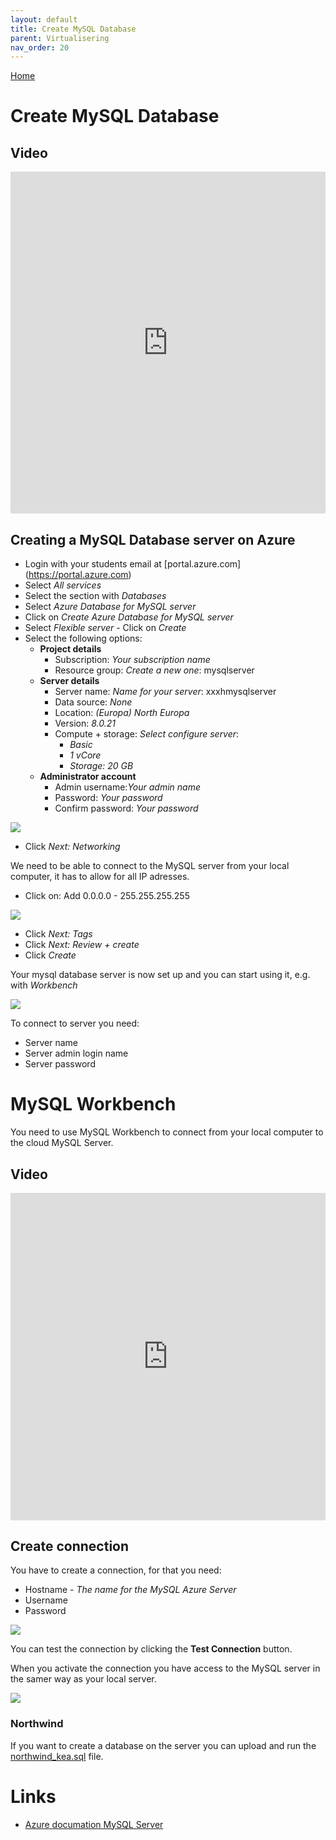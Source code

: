```yaml
---
layout: default
title: Create MySQL Database
parent: Virtualisering
nav_order: 20
---
```


[Home](./README.md)
# Create MySQL Database

## Video
<div style="position: relative; padding-bottom: 108.55949895615866%; height: 0;"><iframe src="https://www.loom.com/embed/9a6e29c758734790ad3e920aae758b16" frameborder="0" webkitallowfullscreen mozallowfullscreen allowfullscreen style="position: absolute; top: 0; left: 0; width: 100%; height: 100%;"></iframe></div>

## Creating a MySQL Database server on Azure

- Login with your students email at [portal.azure.com] (https://portal.azure.com)
- Select *All services*
- Select the section with *Databases*
- Select *Azure Database for MySQL server*
- Click on *Create Azure Database for MySQL server*
- Select *Flexible server* - Click on *Create*
- Select the following options:
  - **Project details**
    - Subscription: *Your subscription name*
    - Resource group: *Create a new one*: mysqlserver
  - **Server details**
    - Server name: *Name for your server*: xxxhmysqlserver
    - Data source: *None*
    - Location: *(Europa) North Europa*
    - Version: *8.0.21*
    - Compute + storage: *Select configure server*: 
      - *Basic*
      - *1 vCore*
      - *Storage: 20 GB*
  - **Administrator account**
    - Admin username:*Your admin name*
    - Password: *Your password*
    - Confirm password: *Your password*

![](./image/mysql_1.jpg)

- Click *Next: Networking*

We need to be able to connect to the MySQL server from your local computer, it has to allow for all IP adresses.

- Click on: Add 0.0.0.0 - 255.255.255.255

![](./image/mysql_2.jpg)

- Click *Next: Tags*
- Click *Next: Review + create*
- Click *Create*

Your mysql database server is now set up and you can start using it, e.g. with *Workbench*

![](./image/mysql_3.jpg)

To connect to server you need:

- Server name
- Server admin login name
- Server password

# MySQL Workbench
You need to use MySQL Workbench to connect from your local computer to the cloud MySQL Server.

## Video
<div style="position: relative; padding-bottom: 103.87755102040816%; height: 0;"><iframe src="https://www.loom.com/embed/d6e6045493224a3a812215ab18636edc" frameborder="0" webkitallowfullscreen mozallowfullscreen allowfullscreen style="position: absolute; top: 0; left: 0; width: 100%; height: 100%;"></iframe></div>

## Create connection
You have to create a connection, for that you need:

- Hostname - *The name for the MySQL Azure Server*
- Username
- Password

![](./image/workbench_1.jpg)

You can test the connection by clicking the **Test Connection** button.

When you activate the connection you have access to the MySQL server in the samer way as your local server.

![](./image/workbench_2.jpg)

### Northwind
If you want to create a database on the server you can upload and run the [northwind_kea.sql](../01-Python-brushup_and_Docker_1/codefiles/sql/northwind_kea.sql) file.


# Links
- [Azure documation MySQL Server](https://docs.microsoft.com/en-us/azure/mysql/)
